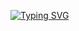<a href="https://git.io/typing-svg"><img src="https://readme-typing-svg.herokuapp.com?font=Press+Start+2P&size=22&pause=1000&color=F71549&background=8C50A500&center=true&vCenter=true&width=485&height=68&lines=Hello+there+%F0%9F%91%8B;I+am+Lamyaa+Alghaihab" alt="Typing SVG" /></a>
